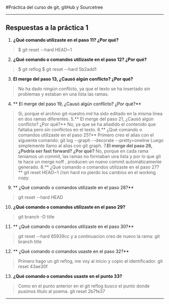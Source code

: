 #Práctica del curso de git, gitHub y Sourcetree


---- 
## Respuestas a la práctica 1
1. **¿Qué comando utilizaste en el paso 11? ¿Por qué?**
> $ git reset --hard HEAD~1

2. **¿Qué comando o comandos utilizaste en el paso 12? ¿Por qué?**
> $ git reflog
> $ git reset --hard 5b2add1

3. **El merge del paso 13, ¿Causó algún conflicto? ¿Por qué?**
> No ha dado ningún conflicto, ya que el texto se ha insertado sin  problemas y estaban en una lista las ramas.
4. ** El merge del paso 19, ¿Causó algún conflicto? ¿Por qué?**
> Si, porque el archivo git-nuestro.md ha sido editado en la misma linea en dos ramas diferentes.
5.** El merge del paso 21, ¿Causó algún conflicto? ¿Por qué?**
> No, ya que se ha añadido el contenido que faltaba pero sin conflictos en el texto.
6.** ¿Qué comando o comandos utilizaste en el paso 25?**
> Primero creo el alias con el siguiente comando: git log --graph --decorate --pretty=oneline
>Luego simplemente llamo al alias con git graph.
7.**El merge del paso 26, ¿Podría ser fast forward? ¿Por qué?**
> No, porque en cada rama teniamos un commit, las ramas no formaban una lista y por lo que git te hace un merge noff , producen un nuevo commit automáticamente generado.
8.** ¿Qué comando o comandos utilizaste en el paso 27?**
> git reset HEAD~1 //sin hard no pierdo los cambios en el working copy.
9. ** ¿Qué comando o comandos utilizaste en el paso 28?**
> git reset --hard HEAD
10. **¿Qué comando o comandos utilizaste en el paso 29?**
> git branch -D title
11. ** ¿Qué comando o comandos utilizaste en el paso 30?**
> git reset --hard 65939cc y a continuacion creo de nuevo la rama: git branch title
12. ** ¿Qué comando o comandos usaste en el paso 32?**
> Primero hago un git reflog, me voy al inicio y copio el identificador.
git reset 43ae30f
13. **¿Qué comando o comandos usaste en el punto 33?**

> Como en el punto anterior en el git reflog busco el punto donde pusimos título al  poema.
git reset  2b7fe37 
----

